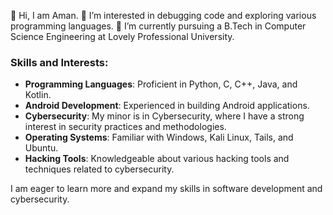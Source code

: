👋 Hi, I am Aman.
👀 I’m interested in debugging code and exploring various programming languages.
🌱 I’m currently pursuing a B.Tech in Computer Science Engineering at Lovely Professional University.

### Skills and Interests:
- **Programming Languages**: Proficient in Python, C, C++, Java, and Kotlin.
- **Android Development**: Experienced in building Android applications.
- **Cybersecurity**: My minor is in Cybersecurity, where I have a strong interest in security practices and methodologies.
- **Operating Systems**: Familiar with Windows, Kali Linux, Tails, and Ubuntu.
- **Hacking Tools**: Knowledgeable about various hacking tools and techniques related to cybersecurity.

I am eager to learn more and expand my skills in software development and cybersecurity.

<!---
ArmanHlo/ArmanHlo is a ✨ special ✨ repository because its `README.md` (this file) appears on your GitHub profile.
You can click the Preview link to take a look at your changes.
--->
